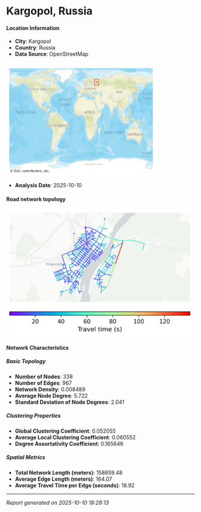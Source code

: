 # Kargopol, Russia

#### Location Information

- **City**: Kargopol
- **Country**: Russia
- **Data Source**: OpenStreetMap
<img src="Kargopol_location.png" alt="Kargopol Location Map" width="400" />

- **Analysis Date**: 2025-10-10

#### Road network topology

<img src="Kargopol_network_map.png" alt="Kargopol Road Network Map" width="500"/>

#### Network Characteristics

##### Basic Topology

- **Number of Nodes**: 338
- **Number of Edges**: 967
- **Network Density**: 0.008489
- **Average Node Degree**: 5.722
- **Standard Deviation of Node Degrees**: 2.041

##### Clustering Properties

- **Global Clustering Coefficient**: 0.052055
- **Average Local Clustering Coefficient**: 0.060552
- **Degree Assortativity Coefficient**: 0.165646

##### Spatial Metrics

- **Total Network Length (meters)**: 158659.48
- **Average Edge Length (meters)**: 164.07
- **Average Travel Time per Edge (seconds)**: 18.92

---
*Report generated on 2025-10-10 18:28:13*
